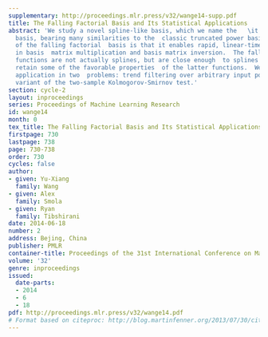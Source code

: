 ```yaml
---
supplementary: http://proceedings.mlr.press/v32/wange14-supp.pdf
title: The Falling Factorial Basis and Its Statistical Applications
abstract: 'We study a novel spline-like basis, which we name the   \it falling factorial
  basis, bearing many similarities to the  classic truncated power basis.  The advantage
  of the falling factorial  basis is that it enables rapid, linear-time computations
  in basis  matrix multiplication and basis matrix inversion.  The falling  factorial
  functions are not actually splines, but are close enough  to splines that they provably
  retain some of the favorable properties  of the latter functions.  We examine their
  application in two  problems: trend filtering over arbitrary input points, and a  higher-order
  variant of the two-sample Kolmogorov-Smirnov test.'
section: cycle-2
layout: inproceedings
series: Proceedings of Machine Learning Research
id: wange14
month: 0
tex_title: The Falling Factorial Basis and Its Statistical Applications
firstpage: 730
lastpage: 738
page: 730-738
order: 730
cycles: false
author:
- given: Yu-Xiang
  family: Wang
- given: Alex
  family: Smola
- given: Ryan
  family: Tibshirani
date: 2014-06-18
number: 2
address: Bejing, China
publisher: PMLR
container-title: Proceedings of the 31st International Conference on Machine Learning
volume: '32'
genre: inproceedings
issued:
  date-parts:
  - 2014
  - 6
  - 18
pdf: http://proceedings.mlr.press/v32/wange14.pdf
# Format based on citeproc: http://blog.martinfenner.org/2013/07/30/citeproc-yaml-for-bibliographies/
---
```

